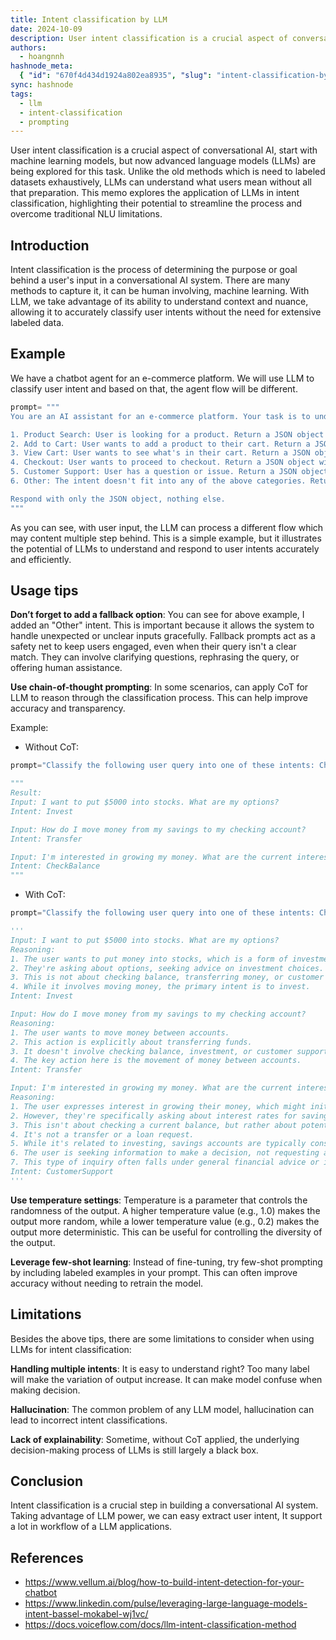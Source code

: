 ```yaml
---
title: Intent classification by LLM
date: 2024-10-09
description: User intent classification is a crucial aspect of conversational AI, start with machine learning models, but now advanced language models (LLMs) are being explored for this task. Unlike the old methods which is need to labeled datasets exhaustively, LLMs can understand what users mean without all that preparation. This memo explores the application of LLMs in intent classification, highlighting their potential to streamline the process and overcome traditional NLU limitations.
authors:
  - hoangnnh
hashnode_meta:
  { "id": "670f4d434d1924a802ea8935", "slug": "intent-classification-by-llm" }
sync: hashnode
tags:
  - llm
  - intent-classification
  - prompting
---
```


User intent classification is a crucial aspect of conversational AI, start with machine learning models, but now advanced language models (LLMs) are being explored for this task. Unlike the old methods which is need to labeled datasets exhaustively, LLMs can understand what users mean without all that preparation. This memo explores the application of LLMs in intent classification, highlighting their potential to streamline the process and overcome traditional NLU limitations.

## Introduction

Intent classification is the process of determining the purpose or goal behind a user's input in a conversational AI system. There are many methods to capture it, it can be human involving, machine learning. With LLM, we take advantage of its ability to understand context and nuance, allowing it to accurately classify user intents without the need for extensive labeled data.

## Example

We have a chatbot agent for an e-commerce platform. We will use LLM to classify user intent and based on that, the agent flow will be different.

```python
prompt= """
You are an AI assistant for an e-commerce platform. Your task is to understand the user's intent and respond accordingly. The possible intents are:

1. Product Search: User is looking for a product. Return a JSON object with "intent": "product_search" and "keywords": [list of search terms].
2. Add to Cart: User wants to add a product to their cart. Return a JSON object with "intent": "add_to_cart" and "product_name": "name of the product".
3. View Cart: User wants to see what's in their cart. Return a JSON object with "intent": "view_cart".
4. Checkout: User wants to proceed to checkout. Return a JSON object with "intent": "checkout".
5. Customer Support: User has a question or issue. Return a JSON object with "intent": "customer_support" and "issue": "brief description of the issue".
6. Other: The intent doesn't fit into any of the above categories. Return a JSON object with "intent": "other" and "message": "user's message".

Respond with only the JSON object, nothing else.
"""
```

As you can see, with user input, the LLM can process a different flow which may content multiple step behind. This is a simple example, but it illustrates the potential of LLMs to understand and respond to user intents accurately and efficiently.

## Usage tips

**Don’t forget to add a fallback option**: You can see for above example, I added an "Other" intent. This is important because it allows the system to handle unexpected or unclear inputs gracefully. Fallback prompts act as a safety net to keep users engaged, even when their query isn't a clear match. They can involve clarifying questions, rephrasing the query, or offering human assistance.

**Use chain-of-thought prompting**: In some scenarios, can apply CoT for LLM to reason through the classification process. This can help improve accuracy and transparency.

Example:

- Without CoT:

```python
prompt="Classify the following user query into one of these intents: CheckBalance, Transfer, CustomerSupport, Loan, Invest"

"""
Result:
Input: I want to put $5000 into stocks. What are my options?
Intent: Invest

Input: How do I move money from my savings to my checking account?
Intent: Transfer

Input: I'm interested in growing my money. What are the current interest rates for savings accounts?
Intent: CheckBalance
"""
```

- With CoT:

```python
prompt="Classify the following user query into one of these intents: CheckBalance, Transfer, CustomerSupport, Loan, Invest. Explain your reasoning before giving the final classification."

'''
Input: I want to put $5000 into stocks. What are my options?
Reasoning:
1. The user wants to put money into stocks, which is a form of investment.
2. They're asking about options, seeking advice on investment choices.
3. This is not about checking balance, transferring money, or customer support.
4. While it involves moving money, the primary intent is to invest.
Intent: Invest

Input: How do I move money from my savings to my checking account?
Reasoning:
1. The user wants to move money between accounts.
2. This action is explicitly about transferring funds.
3. It doesn't involve checking balance, investment, or customer support.
4. The key action here is the movement of money between accounts.
Intent: Transfer

Input: I'm interested in growing my money. What are the current interest rates for savings accounts?
Reasoning:
1. The user expresses interest in growing their money, which might initially suggest Invest.
2. However, they're specifically asking about interest rates for savings accounts.
3. This isn't about checking a current balance, but rather about potential future growth.
4. It's not a transfer or a loan request.
5. While it's related to investing, savings accounts are typically considered separately from investment products.
6. The user is seeking information to make a decision, not requesting a specific action.
7. This type of inquiry often falls under general financial advice or information.
Intent: CustomerSupport
'''
```

**Use temperature settings**: Temperature is a parameter that controls the randomness of the output. A higher temperature value (e.g., 1.0) makes the output more random, while a lower temperature value (e.g., 0.2) makes the output more deterministic. This can be useful for controlling the diversity of the output.

**Leverage few-shot learning**: Instead of fine-tuning, try few-shot prompting by including labeled examples in your prompt. This can often improve accuracy without needing to retrain the model.

## Limitations

Besides the above tips, there are some limitations to consider when using LLMs for intent classification:

**Handling multiple intents**: It is easy to understand right? Too many label will make the variation of output increase. It can make model confuse when making decision.

**Hallucination**: The common problem of any LLM model, hallucination can lead to incorrect intent classifications.

**Lack of explainability**: Sometime, without CoT applied, the underlying decision-making process of LLMs is still largely a black box.

## Conclusion

Intent classification is a crucial step in building a conversational AI system. Taking advantage of LLM power, we can easy extract user intent, It support a lot in workflow of a LLM applications.

## References

- https://www.vellum.ai/blog/how-to-build-intent-detection-for-your-chatbot
- https://www.linkedin.com/pulse/leveraging-large-language-models-intent-bassel-mokabel-wj1vc/
- https://docs.voiceflow.com/docs/llm-intent-classification-method
